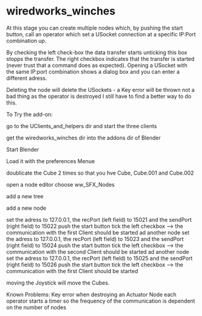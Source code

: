 # wiredworks_winches

At this stage you can create multiple nodes which, by pushing the start button,
call an operator which set a USocket connection at a specific IP:Port combination up.

By checking the left check-box the data transfer starts unticking this box stopps the 
transfer. The right checkbox indicates that the transfer is started (never trust that
a command does as expected). Opening a USocket with the same IP:port combination shows
a dialog box and you can enter a different adress.

Deleting the node will delete the USockets - a Key error will be thrown not a bad thing
as the operator is destroyed I still have to find a better way to do this.

To Try the add-on:

go to the UClients_and_helpers dir and start the three clients

get the wiredworks_winches dir into the addons dir of Blender

Start Blender

Load it with the preferences Menue

doublicate the Cube 2 times so that you hve Cube, Cube.001 and Cube.002

open a node editor choose ww_SFX_Nodes

add a new tree

add a new node

set the adress to 127.0.0.1, the recPort (left field) to 15021 and the sendPort (right field) to 15022
push the start button
tick the left checkbox
--> the communication with the first Client should be started
ad another node
set the adress to 127.0.0.1, the recPort (left field) to 15023 and the sendPort (right field) to 15024
push the start button
tick the left checkbox
--> the communication with the second Client should be started
ad another node
set the adress to 127.0.0.1, the recPort (left field) to 15025 and the sendPort (right field) to 15026
push the start button
tick the left checkbox
--> the communication with the first Client should be started

moving the Joystick will move the Cubes.

Known Problems:
  Key error when destroying an Actuator Node
  each operator starts a timer so the frequency of the communication is dependent on the number of nodes
  
  




